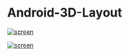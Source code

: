 # Android-3D-Layout

[![screen](https://raw.githubusercontent.com/florent37/Android-3D-Layout/master/medias/auto.gif)](https://www.github.com/florent37/Android-3D-Layout)

[![screen](https://raw.githubusercontent.com/florent37/Android-3D-Layout/master/medias/finger.gif)](https://www.github.com/florent37/Android-3D-Layout)
